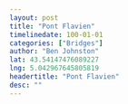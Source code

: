 ```yaml
---
layout: post
title: "Pont Flavien"
timelinedate: 100-01-01
categories: ["Bridges"]
author: "Ben Johnston"
lat: 43.54147476089227
lng: 5.042967645805819
headertitle: "Pont Flavien"
desc: ""
---
```


